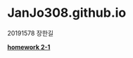 # JanJo308.github.io

20191578 장한길

[**homework 2-1**](https://JanJo308.github.io/homework2-1.html)

